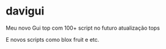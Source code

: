 # davigui
Meu novo Gui top com 100+ script no futuro atualização tops

E novos scripts como blox fruit e etc.
